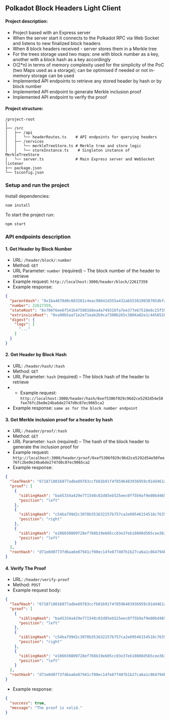 ## Polkadot Block Headers Light Client

#### Project description:

- Project based with an Express server
- When the server start it connects to the Polkadot RPC via Web Socket and listens to new finalized block headers
- When 8 block headers received - server stores them in a Merkle tree
- For the trees storage used two maps: one with block number as a key, another with a block hash as a key accordingly
- O(2*n) in terms of memory complexity used for the simplicity of the PoC (two Maps used as a storage); can be optimised
  if needed or not in-memory storage can be used
- Implemented API endpoints to retrieve any stored header by hash or by block number
- Implemented API endpoint to generate Merkle inclusion proof
- Implemented API endpoint to verify the proof

#### Project structure:

```
/project-root
│
├── /src
│   ├── /api
│   │   └── headerRoutes.ts    # API endpoints for querying headers
│   ├── /services
│   │   └── merkleTreeStore.ts # Merkle tree and store logic
│   │   └── storeInstance.ts    # Singleton instance of MerkleTreeStore
│   └── server.ts              # Main Express server and WebSocket listener
├── package.json
└── tsconfig.json
```

### Setup and run the project

Install dependencies:

```shell
nom install
```

To start the project run:

```shell
npm start
```

### API endpoints description

#### 1. Get Header by Block Number

- URL: `/header/block/:number`
- Method: `GET`
- URL Parameter: `number` (required) – The block number of the header to retrieve
- Example request: `http://localhost:3000/header/block/22617359`
- Example response:

```json
{
  "parentHash": "0x1ba4670d0c683281c4eac98641d355a432ab553819038705dbfa2ab6aff146b4",
  "number": 22617359,
  "stateRoot": "0x706f6ee6f541b47588168ea4a749316fa7ee377e67510e6c25f598f3013c49ac",
  "extrinsicsRoot": "0xa90b5aa71e2e71eab2b9ca7300b265c3804a02e1c445652040c1dff1a6619321",
  "digest": {
    "logs": [
      "..."
    ]
  }
}
```

#### 2. Get Header by Block Hash

- URL: `/header/hash/:hash`
- Method: `GET`
- URL Parameter: `hash` (required) – The block hash of the header to retrieve
-
    - Example
      request: `http://localhost:3000/header/hash/0xef5306f029c96d2ce5292d54e50fee76fc2be0e24ba6de2747d0c07ec9065ca2`
- Example response: `same as for the block number endpoint`

#### 3. Get Merkle inclusion proof for a header by hash

- URL: `/header/proof/:hash`
- Method: `GET`
- URL Parameter: `hash` (required) – The hash of the block header to generate the inclusion proof for
- Example
  request: `http://localhost:3000/header/proof/0xef5306f029c96d2ce5292d54e50fee76fc2be0e24ba6de2747d0c07ec9065ca2`
- Example response:

```json
{
  "leafHash": "6718718016077adbe89783ccfb01b91f4f8596483936959c91dd461a254c71ba",
  "proof": [
    {
      "siblingHash": "ba45334a429e771548c02d85eb525eec0ff5b9af9e80bd46580982856036ff75",
      "position": "left"
    },
    {
      "siblingHash": "c54ba799d2c3078b351632257b757ca2e09546154518c76355c03aeca97f081b",
      "position": "right"
    },
    {
      "siblingHash": "e106030809728ef768b19e605cc03e37eb10808d565cee3632ec2f4d8c6a2a9e",
      "position": "left"
    }
  ],
  "rootHash": "d71e0d0773fd6aa6e87941cf00ec14fe877407b1b27ca6a1c864794ba1c129e1"
}
```

#### 4. Verify The Proof

- URL: `/header/verify-proof`
- Method: `POST`
- Example request body:

```json
{
  "leafHash": "6718718016077adbe89783ccfb01b91f4f8596483936959c91dd461a254c71ba",
  "proof": [
    {
      "siblingHash": "ba45334a429e771548c02d85eb525eec0ff5b9af9e80bd46580982856036ff75",
      "position": "left"
    },
    {
      "siblingHash": "c54ba799d2c3078b351632257b757ca2e09546154518c76355c03aeca97f081b",
      "position": "right"
    },
    {
      "siblingHash": "e106030809728ef768b19e605cc03e37eb10808d565cee3632ec2f4d8c6a2a9e",
      "position": "left"
    }
  ],
  "rootHash": "d71e0d0773fd6aa6e87941cf00ec14fe877407b1b27ca6a1c864794ba1c129e1"
}
```

- Example response:

```json
{
  "success": true,
  "message": "The proof is valid."
}
```